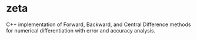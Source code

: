 # zeta
C++ implementation of Forward, Backward, and Central Difference methods for numerical differentiation with error and accuracy analysis.
